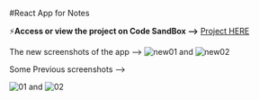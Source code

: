 #React App for Notes

⚡**Access or view the project on Code SandBox -->**
[Project HERE](https://codesandbox.io/p/github/tusharscoderoom/react-basics/main?workspace=%257B%2522activeFilepath%2522%253Anull%252C%2522openFiles%2522%253A%255B%255D%252C%2522sidebarPanel%2522%253A%2522EXPLORER%2522%252C%2522gitSidebarPanel%2522%253A%2522COMMIT%2522%252C%2522spaces%2522%253A%257B%2522clfqm6aog000x356it28vl386%2522%253A%257B%2522key%2522%253A%2522clfqm6aog000x356it28vl386%2522%252C%2522name%2522%253A%2522Default%2522%252C%2522devtools%2522%253A%255B%257B%2522type%2522%253A%2522PREVIEW%2522%252C%2522taskId%2522%253A%2522start%2522%252C%2522port%2522%253A3000%252C%2522key%2522%253A%2522clgho9gnq008u356i9vmq10ci%2522%252C%2522isMinimized%2522%253Afalse%257D%252C%257B%2522type%2522%253A%2522TASK_LOG%2522%252C%2522taskId%2522%253A%2522start%2522%252C%2522key%2522%253A%2522clgho9bxf004c356iuvmxehvb%2522%252C%2522isMinimized%2522%253Atrue%257D%255D%257D%257D%252C%2522currentSpace%2522%253A%2522clfqm6aog000x356it28vl386%2522%252C%2522spacesOrder%2522%253A%255B%2522clfqm6aog000x356it28vl386%2522%255D%252C%2522hideCodeEditor%2522%253Afalse%257D)

The new screenshots of the app -->
![new01](https://user-images.githubusercontent.com/106373251/229337502-e4fd6a40-4d27-4966-9808-8ec0c26373a7.png)
and
![new02](https://user-images.githubusercontent.com/106373251/229337508-d5dfd4cd-a72c-46bb-8aaa-59d1122b1134.png)


Some Previous screenshots -->

![01](https://user-images.githubusercontent.com/106373251/227896861-b5ab4986-9415-4258-a126-99ce6c4f0cc4.png)
and
![02](https://user-images.githubusercontent.com/106373251/227896901-7a66a55f-a95a-4369-b4d1-aea7244dbded.png)
